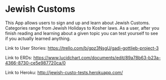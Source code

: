Jewish Customs
================

This App allows users to sign and up and learn about Jewish Customs. Categories
range from Jewish Holidays to Kosher laws. As a user, after you finish reading
and learning about a given topic you can test yourself to see if you actually
learned anything.

Link to User Stories: https://trello.com/b/gpz3NsgU/gadi-gottlieb-project-3

Link to ERDs: https://www.lucidchart.com/documents/edit/89a78b63-b23a-4366-8730-ce5e987720ca/0

Link to Heroku: http://jewish-custo-tests.herokuapp.com/
